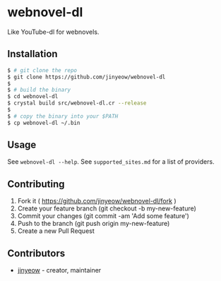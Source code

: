 # webnovel-dl

Like YouTube-dl for webnovels.

## Installation

```sh
$ # git clone the repo
$ git clone https://github.com/jinyeow/webnovel-dl
$
$ # build the binary
$ cd webnovel-dl
$ crystal build src/webnovel-dl.cr --release
$
$ # copy the binary into your $PATH
$ cp webnovel-dl ~/.bin
```

## Usage

See `webnovel-dl --help`.
See `supported_sites.md` for a list of providers.

## Contributing

1. Fork it ( https://github.com/jinyeow/webnovel-dl/fork )
2. Create your feature branch (git checkout -b my-new-feature)
3. Commit your changes (git commit -am 'Add some feature')
4. Push to the branch (git push origin my-new-feature)
5. Create a new Pull Request

## Contributors

- [jinyeow](https://github.com/jinyeow) - creator, maintainer
